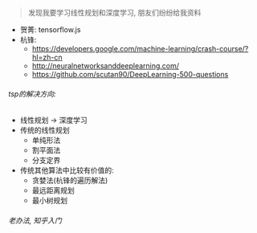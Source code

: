 > 发现我要学习线性规划和深度学习, 朋友们纷纷给我资料

- 贺菁: tensorflow.js
- 杭锋:
  - <https://developers.google.com/machine-learning/crash-course/?hl=zh-cn>
  - <http://neuralnetworksanddeeplearning.com/>
  - <https://github.com/scutan90/DeepLearning-500-questions>

###### tsp的解决方向:

- 线性规划 -> 深度学习
- 传统的线性规划
  - 单纯形法
  - 割平面法
  - 分支定界
- 传统其他算法中比较有价值的:
  - 贪婪法(杭锋的遍历解法)
  - 最远距离规划
  - 最小树规划



###### 老办法, 知乎入门

